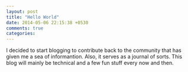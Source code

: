 ```yaml
---
layout: post
title: "Hello World"
date: 2014-05-06 22:15:38 +0530
comments: true
categories: 
---
```


I decided to start blogging to contribute back to the community that has given me a sea of informantion. Also, it serves as a journal of sorts. This blog will mainly be technical and a few fun stuff every now and then. 
